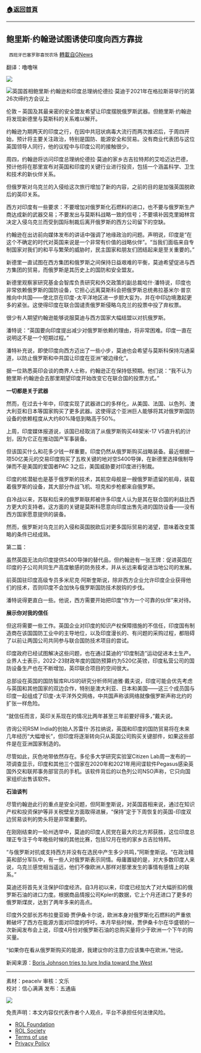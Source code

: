 ###  [:house:返回首頁](https://github.com/ourhimalayas/txt)
---


## 鲍里斯·约翰逊试图诱使印度向西方靠拢
` 西班牙巴塞罗那喜悦农场` [轉載自GNews](https://gnews.org/zh-hans/2395997/)

翻译：噜噜咪

![](https://assets.gnews.org/wp-content/uploads/2022/04/xin_png.001-1-1280x140-40.jpg)



![](https://assets.gnews.org/wp-content/uploads/2022/04/1-484.jpg)英国首相鲍里斯·约翰逊和印度总理纳伦德拉·莫迪于2021年在格拉斯哥举行的第26次缔约方会议上

伦敦 – 英国及其最亲密的安全盟友希望让印度摆脱俄罗斯武器。但鲍里斯·约翰逊将发现新德里与莫斯科的关系难以解开。

约翰逊为期两天的印度之行，在因中共冠状病毒大流行而两次推迟后，于周四开始，预计将主要关注政治，特别是国防、能源安全和贸易。没有商业代表团与这位英国领导人同行，他的议程中与印度公司的接触很少。

周四，约翰逊将访问印度总理纳伦德拉·莫迪的家乡古吉拉特邦的艾哈迈达巴德，预计他将在那里宣布对英国和印度的关键行业进行投资，包括一个涵盖科学、卫生和技术的新伙伴关系。

但俄罗斯对乌克兰的入侵给这次旅行增加了新的内容，之前的目的是加强英国脱欧后的英印关系。

西方对印度有一些要求：不要增加对俄罗斯化石燃料的进口，也不要与俄罗斯生产商达成新的武器交易；不要发出与莫斯科战略一致的信号；不要填补因克里姆林宫决定入侵乌克兰而受到国际制裁后离开俄罗斯的西方公司留下的空缺。

约翰逊在出访前向媒体发布的讲话中强调了地缘政治的问题。声明说，印度是“在这个不确定的时代对英国来说是一个非常有价值的战略伙伴”。“当我们面临来自专制国家对我们的和平与繁荣的威胁时，民主国家和朋友们团结起来是至关重要的。”

新德里一直试图在西方集团和俄罗斯之间保持日益艰难的平衡，莫迪希望促进与西方集团的贸易，而俄罗斯是其历史上的国防和安全盟友。

新德里观察家研究基金会智库负责研究和外交政策的副总裁哈什·潘特说，印度也非常依赖俄罗斯的国防设备，它担心远离莫斯科会把俄罗斯总统弗拉基米尔·普京推向中共国——使北京在印度-太平洋地区进一步胆大妄为，并在中印边境激起更多的紧张。这使得印度在联合国谴责俄罗斯侵略乌克兰的投票中投了弃权票。

很少有人期望约翰逊能够说服莫迪与西方国家大幅结盟以对抗俄罗斯。

潘特说：“英国要向印度提出减少对俄罗斯依赖的理由，将非常困难。印度一直在说明这不是一个短期过程。”

潘特补充说，即使印度向西方迈出了一些小步，莫迪也会希望与莫斯科保持沟通渠道，以防止俄罗斯和中共国让印度在亚洲“被边缘化”。

据一位熟悉英印会谈的商界人士称，约翰逊正在保持低预期。他们说：“我不认为鲍里斯·约翰逊会去那里期望印度开始改变它在联合国的投票方式。”

**一切都是关于武器**

然而，在过去十年中，印度实现了武器进口的多样化，从美国、法国、以色列、澳大利亚和日本等国家购买了更多武器。这使得这个亚洲巨人能够将其对俄罗斯国防设备的依赖程度从大约80%降低到略高于50%。

上周，印度媒体报道说，该国已经取消了从俄罗斯购买48架米-17 V5直升机的计划，因为它正在推动国产军事装备。

但该国买什么和花多少钱一样重要。印度仍然从俄罗斯购买战略装备。最近根据一项50亿美元的交易印度购买了五枚关键的地对空S400导弹，在新德里选择俄制导弹而不是美国的爱国者PAC 3之后，美国威胁要对印度进行制裁。

印度的核潜艇也是基于俄罗斯的技术，其航空母舰是一艘俄罗斯遗留的航母，装载着俄罗斯的设备，其大部分作战飞机、坦克和步枪都来自俄罗斯。

自冷战以来，苏联和后来的俄罗斯联邦被许多印度人认为是其在联合国的利益比西方更大的支持者。这方面的关键是莫斯科愿意向印度出售先进的国防设备——没有西方国家愿意提供的装备。

然而，俄罗斯对乌克兰的入侵和英国脱欧后对更多国际贸易的渴望，意味着改变策略的条件已经成熟。

第二篇：

虽然英国无法向印度提供S400导弹的替代品，但约翰逊有一张王牌：促进英国在印度的子公司共同生产高度敏感的防务技术，并从长远来看促进当地公司的发展。

前英国驻印度高级专员多米尼克·阿斯奎斯说，除非西方企业允许印度企业获得他们的技术，否则印度不会加快与俄罗斯国防技术脱钩的步伐。

潘特说得更直白一些。他说，西方需要开始把印度“作为一个可靠的伙伴”来对待。

**展示你对我的信任**

但这将需要一些工作。英国企业对印度的知识产权保障措施的不信任，印度国有制造商在该国国防工业中的主导地位，以及印度漫长的、有问题的采购过程，都阻碍了以前让两国公司共同参与联合国防技术项目的尝试。

印度政府已经试图解决这些问题，也在通过莫迪的“印度制造”运动促进本土生产。业界人士表示，2022-23财政年度的国防预算约为520亿英镑，印度私营公司的国防设备生产也在不断增加，英印联合项目的空间很大。

总部设在英国的国防智库RUSI的研究分析师阿迪雅·戴夫说，印度可能会优先考虑与英国和其他国家的双边合作，特别是澳大利亚、日本和美国——这三个成员国与印度一起组成了印度-太平洋外交网络，中共国声称该网络就像俄罗斯声称北约的扩张一样危险。

“就信任而言，英印关系现在的情况比两年甚至三年前要好得多，”戴夫说。

咨询公司RSM India的创始人苏雷什·苏拉纳说，英国和印度的国防贸易将在未来几年经历“大幅增长”，但印度将逐渐转向只从英国公司购买关键部件，如果这些部件是在亚洲国家制造的。

尽管如此，灰色地带依然存在。多伦多大学研究实验室Citizen Lab周一发布的一项调查显示，印度和其他三个国家在2020年和2021年用间谍软件Pegasus感染英国外交和联邦事务部官员的手机。该软件背后的以色列公司NSO声称，它只向国家组织出售该软件。

**石油谈判**

尽管约翰逊此行的重点是安全问题，但阿斯奎斯说，对英国首相来说，通过在知识产权和投资保护等非关税壁垒方面取得进展，“保持”定于下周恢复的英国-印度双边贸易谈判的势头将是非常重要的。

在刚刚结束的一轮州选举中，莫迪的印度人民党在最大的北方邦获胜，这位印度总理正专注于今年晚些时候的其他比赛，包括12月在他的家乡古吉拉特邦。

“与俄罗斯对抗或支持西方并没有在选民中产生多少共鸣，”阿斯奎斯说。“在政治精英和部分军队中，有一些人对俄罗斯表示同情。毋庸置疑的是，对大多数印度人来说，乌克兰感觉相当遥远，他们不像欧洲人那样对那里发生的事情有感情上的联系。”

莫迪还将首先关注保护印度经济。自3月初以来，印度已经加大了对大幅折扣的俄罗斯石油的进口力度。根据商品情报公司Kpler的数据，它上个月还进口了更多的俄罗斯煤炭，达到了两年多来的高点。

印度外交部长苏布拉曼亚姆·贾伊桑卡尔说，欧洲本身对俄罗斯化石燃料的严重依赖破坏了西方在能源方面对印度的呼吁。本月早些时候，贾伊桑卡尔在华盛顿的一次新闻发布会上说，印度4月份对俄罗斯石油的总购买量将少于欧洲一个下午的购买量。

“如果你在看从俄罗斯购买的能源，我建议你的注意力应该集中在欧洲，”他说。

新闻来源：[Boris Johnson tries to lure India toward the West](https://www.politico.eu/article/boris-johnson-india-west-visit-russia/)

* * *

素材：peacelv
审核：文乐   
校对：信心满满
发布：五通庙

![](https://assets.gnews.org/wp-content/uploads/2022/04/xixi.jpeg)

 

免责声明：本文内容仅代表作者个人观点，平台不承担任何法律风险。

- [ROL Foundation](https://rolfoundation.org/)
- [ROL Society](https://rolsociety.org/)
- [Terms of use](https://gnews.org/terms-of-use-3/)
- [Privacy Policy](https://gnews.org/privacy-policy/)
